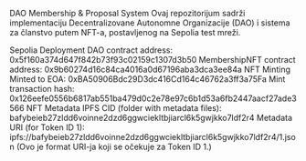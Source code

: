 DAO Membership & Proposal System
Ovaj repozitorijum sadrži implementaciju Decentralizovane Autonomne Organizacije (DAO) i sistema za članstvo putem NFT-a, postavljenog na Sepolia test mreži.

Sepolia Deployment
DAO contract address: 0x5f160a374d647f842b73f93c02159c1307d3b50
MembershipNFT contract address: 0x9b60274d16c84ca4016a0d67196aba3dca3ee84a
NFT Minting
Minted to EOA: 0xBA50906Bdc29D3dc416Cd164c46762a3ff3a75Fa
Mint transaction hash: 0x126eefe0556b6817ab551ba479d0c2e78e97c6b1d53a6fb2447aacf27ade3566
NFT Metadata
IPFS CID (folder with metadata files): bafybeieb27zldd6voinne2dzd6ggwciekltbjiarcl6k5gwjkko7ldf2r4 
Metadata URI (for Token ID 1): ipfs://bafybeieb27zldd6voinne2dzd6ggwciekltbjiarcl6k5gwjkko7ldf2r4/1.json (Ovo je format URI-ja koji se očekuje za Token ID 1.)